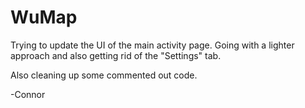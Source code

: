 # WuMap
Trying to update the UI of the main activity page. Going with a lighter approach and also getting rid of the "Settings" tab.

Also cleaning up some commented out code.

-Connor
